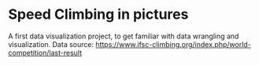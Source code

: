 # Speed Climbing in pictures

A first data visualization project, to get familiar with data wrangling and visualization. 
Data source: https://www.ifsc-climbing.org/index.php/world-competition/last-result
